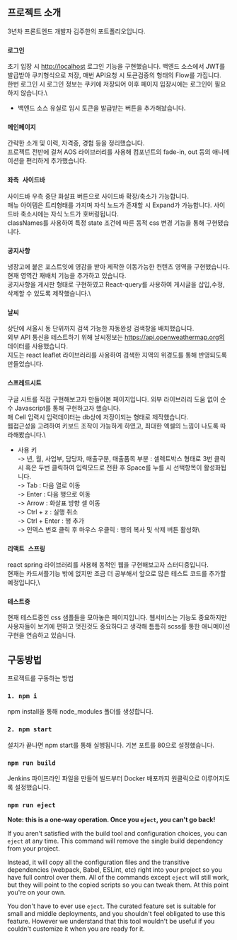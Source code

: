 ## 프로젝트 소개

3년차 프론트엔드 개발자 김주한의 포트폴리오입니다.

### `로그인`

초기 입장 시 [http://localhost](http://localhost) 로그인 기능을 구현했습니다. 백엔드 소스에서 JWT를 발급받아 쿠키형식으로 저장, 매번 API요청 시 토큰검증의 형태의
Flow를 가집니다.\
한번 로그인 시 로그인 정보는 쿠키에 저장되어 이후 페이지 입장시에는 로그인이 필요하지 않습니다.\
- 백엔드 소스 유실로 임시 토큰을 발급받는 버튼을 추가해놨습니다.

### `메인페이지`

간략한 소개 및 이력, 자격증, 경험 등을 정리했습니다.\
프로젝트 전반에 걸쳐 AOS 라이브러리를 사용해 컴포넌트의 fade-in, out 등의 애니메이션을 편리하게 추가했습니다.

### `좌측 사이드바`

사이드바 우측 중단 화살표 버튼으로 사이드바 확장/축소가 가능합니다.\
매뉴 아이템은 트리형태를 가지며 자식 노드가 존재할 시 Expand가 가능합니다. 사이드바 축소시에는 자식 노드가 호버링됩니다.\
classNames를 사용하여 특정 state 조건에 따른 동적 css 변경 기능을 통해 구현됐습니다.

### `공지사항`

냉장고에 붙은 포스트잇에 영감을 받아 제작한 이동가능한 컨텐츠 영역을 구현했습니다. 현재 영역간 재배치 기능을 추가하고 있습니다.\
공지사항을 게시판 형태로 구현하였고 React-query를 사용하여 게시글을 삽입,수정,삭제할 수 있도록 제작했습니다.\

### `날씨`

상단에 서울시 동 단위까지 검색 가능한 자동완성 검색창을 배치했습니다.\
외부 API 통신을 테스트하기 위해 날씨정보는 https://api.openweathermap.org의 데이터를 사용했습니다.\
지도는 react leaflet 라이브러리를 사용하여 검색한 지역의 위경도를 통해 반영되도록 만들었습니다.

### `스프레드시트`

구글 시트를 직접 구현해보고자 만들어본 페이지입니다. 외부 라이브러리 도움 없이 순수 Javascript를 통해 구현하고자 했습니다.\
매 Cell 입력시 입력데이터는 db상에 저장이되는 형태로 제작했습니다.\
웹접근성을 고려하여 키보드 조작이 가능하게 하였고, 최대한 엑셀의 느낌이 나도록 따라해봤습니다.\

- 사용 키\
-> 년, 월, 사업부, 담당자, 매출구분, 매출품목 부분 : 셀렉트박스 형태로 3번 클릭시 혹은 두번 클릭하여 입력모드로 전환 후 Space를 누를 시 선택항목이 활성화됩니다.\
-> Tab : 다음 열로 이동\
-> Enter : 다음 행으로 이동\
-> Arrow : 화살표 방향 셀 이동\
-> Ctrl + z : 실행 취소\
-> Ctrl + Enter : 행 추가\
-> 인덱스 번호 클릭 후 마우스 우클릭 : 행의 복사 및 삭제 버튼 활성화\

### `리액트 스프링`

react spring 라이브러리를 사용해 동적인 웹을 구현해보고자 스터디중입니다.\
현재는 카드셔플기능 밖에 없지만 조금 더 공부해서 앞으로 많은 테스트 코드를 추가할 예정입니다,\

### `테스트중`

현재 테스트중인 css 샘플들을 모아놓은 페이지입니다. 웹서비스는 기능도 중요하지만 사용자들이 보기에 편하고 멋진것도 중요하다고 생각해 틈틈히 scss를 통한 애니메이션 구현을 연습하고 있습니다.

## 구동방법

프로젝트를 구동하는 방법

### `1. npm i`

npm install을 통해 node_modules 폴더를 생성합니다.

### `2. npm start`

설치가 끝나면 npm start를 통해 실행됩니다. 기본 포트를 80으로 설정했습니다.

### `npm run build`

Jenkins 파이프라인 파일을 만들어 빌드부터 Docker 배포까지 원클릭으로 이루어지도록 설정했습니다.

### `npm run eject`

**Note: this is a one-way operation. Once you `eject`, you can't go back!**

If you aren't satisfied with the build tool and configuration choices, you can `eject` at any time. This command will remove the single build dependency from your project.

Instead, it will copy all the configuration files and the transitive dependencies (webpack, Babel, ESLint, etc) right into your project so you have full control over them. All of the commands except `eject` will still work, but they will point to the copied scripts so you can tweak them. At this point you're on your own.

You don't have to ever use `eject`. The curated feature set is suitable for small and middle deployments, and you shouldn't feel obligated to use this feature. However we understand that this tool wouldn't be useful if you couldn't customize it when you are ready for it.